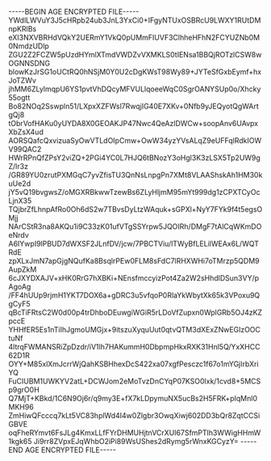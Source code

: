 -----BEGIN AGE ENCRYPTED FILE-----
YWdlLWVuY3J5cHRpb24ub3JnL3YxCi0+IFgyNTUxOSBRcU9LWXY1RUtDMnpKRlBs
eXI3NXVBRHdVQkY2UERmY1VkQ0pUMmFIUVF3ClhheHFhN2FCYUZNb0M0NmdzUDlp
ZGU2Z2FCZW5pUzdHYmlXTmdVWDZvVXMKLS0tIENsa1BBQjROTzlCSW8wOGNNSDNG
blowKzJrSG1oUCtRQ0hNSjM0Y0U2cDgKWsT98Wy89+JYTeSfGxbEymf+hxJoTZWv
jhMM6ZLylmqpU6YS1pvtVhDQcyMFVULlqoeeWqC0SgrOANYSUp0o/Xhcky55ogtt
Bo82NOq2Sswpln51/LXpxXZFWsl7RwqjIG40E7XKv+0Nfb9yJEQyotQgWArtgQj8
tObrVofHAKu0yUYDA8X0GEOAKJP47Nwc4QeAzlDWCw+soopAnv6UAvpxXbZsX4ud
AORSQafcQxvizuaSyOwVTLdOIpCmw+OwW34yzYVsALqZ9eUFFqlRdkIOWV99QAC2
HWrRPnQfZPsY2viZQ+2PGi4YC0L7HJQ6tBNozY3oHgl3K3zLSX5Tp2UW9gZ/lr3z
/GR89YU0zrutPXMGqC7yvZfisTU3QnNsLnpgPn7XMt8VLAAShskAh1HM30kuUe2d
jY5vQ19bvgwsZ/oMGXRBkwwTzewBs6ZLyHljmM95mYt999dg1zCPXTCyOcLjnX35
TQjbrZfLhnpAfRo0Oh6dS2w7TBvsDyLtzWAquk+sGPXl+NyY7FYk9f4t5egsOMjj
NArCStR3na8AKQu1i9C33zK01ufVTgSSYrpw5JQOIRh/DMgF7tAlCqWKmDOeNrdv
A6IYwpI9lPBUD7dWXSF2JLnfDV/jcw/7PBCTViu/lTWyBfLELilWEAx6L/WQTRdE
zpXLxJmN7apGjgNQufKa8BsqlrPEw0FLM8sFdC7lRHXWHi7oTMrzp5QDM9AupZkM
6cJXYDXAJV+xHK0RrG7hXBKi+NEnsfmccyizPot4Za2W2sHhdlDSun3VY/pAgoAg
/FF4hUUp9rjmH1YKT7DOX6a+gDRC3u5vfqoP0RlaYkWbytXk65k3VPoxu9QgCyF5
qBcTiFRtsC2W0d00p4trDhboDEuwgiWGiR5rLDoVfZupxn0WplGRb5OJ4zKZpccE
YHHfER5Es1nTiIhJgmoUMGjx+9itszuXyquUut0qtvQTM3dXExZNwEGlzOOCtuNf
4ltrqFWMANSRiZpDzdr/iV1lh7HAKummH0DbpmpHkxRXK31Hnl5Q/YxXHCC62D1R
OYY+M85xlXmJcrrWjQahKSBHhexDcS422xa07xgfPesczc1f67o1mYGjIrbXriYQ
FuCIUBM1UWKYV2atL+DCWJom2eMoTvzDnCYqP07KSO0lxk/1cvd8+5MCSp9grO0H
Q7MjT+KBkd/1C6N9Oj6r/q9my3E+fX7kLDpymuNX5ucBs2H5FRK+pIqMnl0MKH96
ZmHiwQFcccq7kLt5VC83hplWd4I4w0Zlgbr3OwqXiwj602DD3bQr8ZqtCCSiGBVE
oqFheRYmvt6FsJLg4KmxLLfFYrDHMUHjtnVCrXUI67SfmPTlh3WWigHHmW1kgk65
Ji9rr8ZVpxEJqWhbO2iPi89WsUShes2dRymg5rWnxKGCyzY=
-----END AGE ENCRYPTED FILE-----
